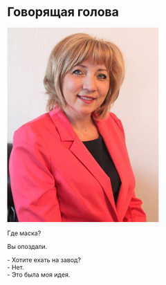 # Говорящая голова

![](pics/talking_head.jpg)

Где маска?

Вы опоздали.

\- Хотите ехать на завод?<br />
\- Нет.<br />
\- Это была моя идея.
